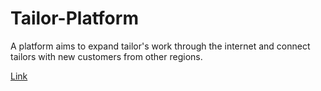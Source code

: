 # Tailor-Platform
A platform aims to expand tailor's work through the
internet and connect tailors with new customers from other regions.

[Link](http://tailor-s.herokuapp.com)

